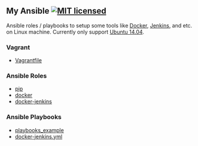 My Ansible [![MIT licensed](https://img.shields.io/badge/license-MIT-blue.svg)](LICENSE)
---

Ansible roles / playbooks to setup some tools like [Docker](https://www.docker.com/), [Jenkins](https://jenkins.io/), and etc. on Linux machine. Currently only support [Ubuntu 14.04](http://releases.ubuntu.com/14.04/).

### Vagrant

* [Vagrantfile](Vagrantfile)

### Ansible Roles

* [pip](roles/pip)
* [docker](roles/docker)
* [docker-jenkins](roles/docker-jenkins)

### Ansible Playbooks

* [playbooks_example](playbook_example.yml)
* [docker-jenkins.yml](docker-jenkins.yml)
